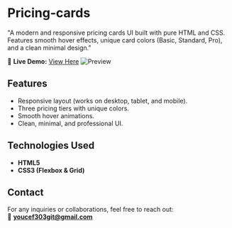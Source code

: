 # Pricing-cards
"A modern and responsive pricing cards UI built with pure HTML and CSS. Features smooth hover effects, unique card colors (Basic, Standard, Pro), and a clean minimal design."

🔗 **Live Demo:** [View Here](https://youcef303.github.io/Pricing-cards/)
![Preview](https://youcef303.github.io/Pricing-cards/screenshot.png)


## Features
- Responsive layout (works on desktop, tablet, and mobile).  
- Three pricing tiers with unique colors.  
- Smooth hover animations.  
- Clean, minimal, and professional UI.  

## Technologies Used
- **HTML5**  
- **CSS3 (Flexbox & Grid)**  

## Contact
For any inquiries or collaborations, feel free to reach out:  
📧 **youcef303git@gmail.com**
